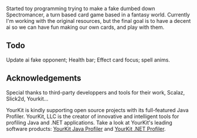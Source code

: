Started toy programming trying to make a fake dumbed down Spectromancer, a turn based card game based in a fantasy world.
Currently I'm working with the original resources, but the final goal is to have a decent ai so we can have fun making our own cards,
and play with them.

## Todo
Update ai fake opponent; Health bar; Effect card focus; spell anims.

## Acknowledgements

Special thanks to third-party developpers and tools for their work, Scalaz, Slick2d, Yourkit...

YourKit is kindly supporting open source projects with its full-featured Java Profiler.
YourKit, LLC is the creator of innovative and intelligent tools for profiling
Java and .NET applications. Take a look at YourKit's leading software products:
<a href="http://www.yourkit.com/java/profiler/index.jsp">YourKit Java Profiler</a> and
<a href="http://www.yourkit.com/.net/profiler/index.jsp">YourKit .NET Profiler</a>.